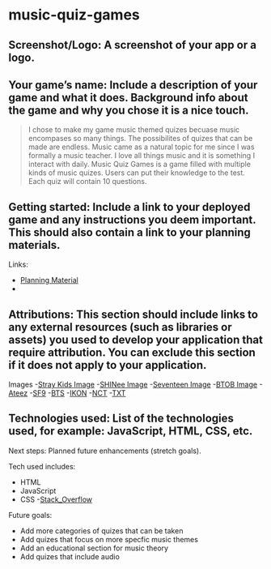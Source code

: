 # music-quiz-games

## **Screenshot/Logo**: A screenshot of your app or a logo.

## **Your game’s name**: Include a description of your game and what it does. Background info about the game and why you chose it is a nice touch.

> I chose to make my game music themed quizes becuase music encompases so many things. The possibilites of quizes that can be made are endless. Music came as a natural topic for me since I was formally a music teacher. I love all things music and it is something I interact with daily. Music Quiz Games is a game filled with multiple kinds of music quizes. Users can put their knowledge to the test. Each quiz will contain 10 questions.

## **Getting started**: Include a link to your deployed game and any instructions you deem important. This should also contain a link to your planning materials.

Links:
- [Planning Material](https://docs.google.com/document/d/11ReMov305tonV5zH8cCv0LEoBBh5YpxjILkXS5Cu-pU/edit?usp=sharing)
- 

## **Attributions**: This section should include links to any external resources (such as libraries or assets) you used to develop your application that require attribution. You can exclude this section if it does not apply to your application.
Images
-[Stray Kids Image]("https://thebiaslist.com/wp-content/uploads/2025/06/stray-kids-hollow.jpg")
-[SHINee Image](https://blogger.googleusercontent.com/img/b/R29vZ2xl/AVvXsEgE4nqeaO3VhdOVG0AuxHfRlS4ZS6GNsERz9xzy3USDqO_EJaJLGHAapp1PyZ9r6HhIHYUe_C5tx6N7ZH4jzEQ48pnfXykkDSTXBBNnUDCBIF840DdE8DUll05Xj4274o3YwbQ-mhdElMoH/s640/shinee.jpg)
-[Seventeen Image]("https://dailynexus.s3.us-west-1.amazonaws.com/dailynexus/wp-content/uploads/2022/09/22150717/kpop-draft-1.jpg",
)
-[BTOB Image](https://kpopreviewed.com/wp-content/uploads/2017/03/btobfeelem.jpg)
-[Ateez](https://images.squarespace-cdn.com/content/v1/56eb012f27d4bd29de975fae/1632602667384-6BGZ7CZ4CSHGH4KWBRX2/HIST_ATEEZ_Header.jpg?format=1500w)
-[SF9](https://i.scdn.co/image/ab67616d0000b273af097df559ed0fa3819705d5)
-[BTS](https://mediaproxy.tvtropes.org/width/1200/https://static.tvtropes.org/pmwiki/pub/images/bts.png)
-[IKON](https://i0.wp.com/ulzza.com/wp-content/uploads/2019/07/iKONs-First-Public-Appearance-As-A-6-Member-Group.jpg?w=700&ssl=1)
-[NCT](https://pm1.aminoapps.com/7048/67445bd683e0f134c2e5f3e48b947f86f5cc94e3r1-720-400v2_hq.jpg)
-[TXT](https://c.ndtvimg.com/2024-11/iq7ctal8_txt_625x300_18_November_24.jpg?downsize=773:435)

## **Technologies used**: List of the technologies used, for example: JavaScript, HTML, CSS, etc.
Next steps: Planned future enhancements (stretch goals).

Tech used includes:
- HTML
- JavaScript
- CSS
-[Stack_Overflow](https://stackoverflow.com/questions/38003222/javascript-adding-images-to-objects-via-object-literal-notation)

Future goals:
- Add more categories of quizes that can be taken
- Add quizes that focus on more specfic music themes
- Add an educational section for music theory
- Add quizes that include audio